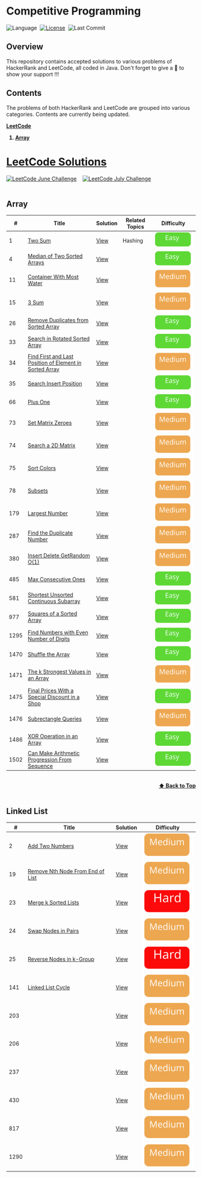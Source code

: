 # Competitive Programming

![Language](https://img.shields.io/badge/Language-Java-important)&nbsp;
[![License](https://img.shields.io/badge/License-MIT-informational)](./LICENSE)&nbsp;
![Last Commit](https://img.shields.io/github/last-commit/rohitkumar-rk/Competitive-Programming)<br>
<!--![visitors](https://visitor-badge.glitch.me/badge?page_id=rohitkumar-rk.Competitive-Programming)&nbsp; -->

## Overview

This repository contains accepted solutions to various problems of HackerRank and LeetCode, all coded in Java. 
Don't forget to give  a 🌟 to show your support !!!

## Contents

The problems of both HackerRank and LeetCode are grouped into various categories.  Contents are currently being updated. <br/>

<b><a href="#leetcode-solutions">LeetCode</a></b>

<ol>
    <b><a href="#array"><li> Array </li> </a> </b>
</ol>

# [LeetCode Solutions](./LeetCode)

[![LeetCode June Challenge](https://img.shields.io/badge/LeetCode-June_Challenge-important)](./June%20LeetCode%20Challenge)&nbsp;&nbsp;&nbsp;
[![LeetCode July Challenge](https://img.shields.io/badge/LeetCode-July_Challenge-brightgreen)](./July%20LeetCode%20Challenge)<br><br>

## Array

| #             | Title| Solution |  Related Topics | Difficulty |
| ----- | ------------- | ------------- |------------- | ------------- |
| 1  | [Two Sum](https://leetcode.com/problems/two-sum/)  | [View](./LeetCode/Array/1.%20Two%20Sum/Solution.java) | Hashing |  ![Easy](./Tags/easy.svg) |
| 4 | [Median of Two Sorted Arrays](https://leetcode.com/problems/median-of-two-sorted-arrays/)  | [View](./LeetCode/Array/4.%20Median%20of%20Two%20Sorted%20Arrays/Solution.java) |  |  ![Easy](./Tags/easy.svg) |
|11| [Container With Most Water](https://leetcode.com/problems/container-with-most-water/)  | [View](./LeetCode/Array/11.%20Container%20With%20Most%20Water/Solution.java) |  |  ![Easy](./Tags/medium.svg) |
| 15 | [3 Sum](https://leetcode.com/problems/3sum/)  | [View](./LeetCode/Array/15.%203%20Sum/Solution.java) |  |  ![Easy](./Tags/medium.svg) |
| 26 | [Remove Duplicates from Sorted Array](https://leetcode.com/problems/remove-duplicates-from-sorted-array/)  | [View](./LeetCode/Array/26.%20Remove%20Duplicates%20from%20Sorted%20Array/Solution.java) |  |  ![Easy](./Tags/easy.svg) |
| 33| [Search in Rotated Sorted Array](https://leetcode.com/problems/search-in-rotated-sorted-array/)  | [View](./LeetCode/Array/33.%20Search%20in%20Rotated%20Sorted%20Array/Solution.java) |  |  ![Easy](./Tags/easy.svg) |
|34| [Find First and Last Position of Element in Sorted Array](https://leetcode.com/problems/find-first-and-last-position-of-element-in-sorted-array/)  | [View](./LeetCode/Array/34.%20Find%20First%20and%20Last%20Position%20of%20Element%20in%20Sorted%20Array/Solution.java) |  |  ![Easy](./Tags/medium.svg) |
| 35 | [Search Insert Position](https://leetcode.com/problems/search-insert-position/)  | [View](./LeetCode/Array/35.%20Search%20Insert%20Position/Solution.java) |  |  ![Easy](./Tags/easy.svg) |
| 66 | [Plus One](https://leetcode.com/problems/plus-one/)  | [View](./LeetCode/Array/66.%20Plus%20One/Solution.java) |  |  ![Easy](./Tags/easy.svg) |
| 73 | [Set Matrix Zeroes](https://leetcode.com/problems/set-matrix-zeroes/)  | [View](./LeetCode/Array/73.%20Set%20Matrix%20Zeroes/Solution.java) |  |  ![Easy](./Tags/medium.svg) |
| 74 | [Search a 2D Matrix](https://leetcode.com/problems/search-a-2d-matrix/)  | [View](./LeetCode/Array/74.%20Search%20a%202D%20Matrix/Solution.java) |  |  ![Easy](./Tags/medium.svg) |
| 75 | [Sort Colors](https://leetcode.com/problems/sort-colors/)  | [View](./LeetCode/Array/75.%20Sort%20Colors/Solution.java) |  |  ![Medium](./Tags/medium.svg) |
| 78 | [Subsets](https://leetcode.com/problems/subsets/)  | [View](./LeetCode/Array/78.%20Subsets/Solution.java) |  |  ![Medium](./Tags/medium.svg) |
| 179 | [Largest Number](https://leetcode.com/problems/largest-number/)  | [View](./LeetCode/Array/179.%20Largest%20Number/Solution.java) |  |  ![Medium](./Tags/medium.svg) |
| 287 | [Find the Duplicate Number](https://leetcode.com/problems/find-the-duplicate-number/)  | [View](./LeetCode/Array/287.%20Find%20the%20Duplicate%20Number/Solution.java) |  |  ![Medium](./Tags/medium.svg) |
| 380 | [Insert Delete GetRandom O(1)](https://leetcode.com/problems/insert-delete-getrandom-o1/)  | [View](./LeetCode/Array/) |  |  ![Medium](./Tags/medium.svg) |
| 485 | [Max Consecutive Ones](https://leetcode.com/problems/max-consecutive-ones/)  | [View](./LeetCode/Array/485.%20Max%20Consecutive%20Ones/Solution.java) |  |  ![Easy](./Tags/easy.svg) |
| 581 | [Shortest Unsorted Continuous Subarray](https://leetcode.com/problems/shortest-unsorted-continuous-subarray/)  | [View](581.%20Shortest%20Unsorted%20Continuous%20Subarray/Solution.java) |  |  ![Easy](./Tags/easy.svg) |
| 977 | [Squares of a Sorted Array](https://leetcode.com/problems/squares-of-a-sorted-array/)  | [View](./LeetCode/Array/977.%20Squares%20of%20a%20Sorted%20Array/Solution.java) |  |  ![Easy](./Tags/easy.svg) |
| 1295 | [Find Numbers with Even Number of Digits](https://leetcode.com/problems/find-numbers-with-even-number-of-digits/)  | [View](./LeetCode/Array/1295.%20Find%20Numbers%20with%20Even%20Number%20of%20Digits/Solution.java) |  |  ![Easy](./Tags/easy.svg) |
| 1470 | [Shuffle the Array](https://leetcode.com/problems/shuffle-the-array/)  | [View](./LeetCode/Array/1470.%20Shuffle%20the%20Array/Solution.java) |  |  ![Easy](./Tags/easy.svg) |
| 1471 | [The k Strongest Values in an Array](https://leetcode.com/problems/the-k-strongest-values-in-an-array/)  | [View](./LeetCode/Array/1471.%20The%20k%20Strongest%20Values%20in%20an%20Array/Solution.java) |  |  ![Medium](./Tags/medium.svg) |
| 1475 | [Final Prices With a Special Discount in a Shop](https://leetcode.com/problems/final-prices-with-a-special-discount-in-a-shop/)  | [View](./LeetCode/Array/1475.%20Final%20Prices%20With%20a%20Special%20Discount%20in%20a%20Shop/Solution.java) |  |  ![Easy](./Tags/easy.svg) |
| 1476 | [Subrectangle Queries](https://leetcode.com/problems/subrectangle-queries/)  | [View](./LeetCode/Array/1476.%20Subrectangle%20Queries/Solution.java) |  |  ![Medium](./Tags/medium.svg) |
| 1486 | [XOR Operation in an Array](https://leetcode.com/problems/xor-operation-in-an-array/)  | [View](./LeetCode/Array/1486.%20XOR%20Operation%20in%20an%20Array/Solution.java) |  |  ![Easy](./Tags/easy.svg) |
| 1502 | [Can Make Arithmetic Progression From Sequence](https://leetcode.com/problems/can-make-arithmetic-progression-from-sequence/)  | [View](./LeetCode/Array/1502.%20Can%20Make%20Arithmetic%20Progression%20From%20Sequence/Solution.java) |  |  ![Easy](./Tags/easy.svg) |

<!-- 
| | []()  | [View](./LeetCode/Array/) |  |  ![Easy](./Tags/easy.svg) |
| | []()  | [View](./LeetCode/Array/) |  |  ![Easy](./Tags/easy.svg) | -->

<br/>
<div align="right">
    <b><a href="#overview">⬆️ Back to Top</a></b>
</div>
<br/>

## Linked List

| #             | Title|   Solution |  Difficulty |
| ----- | ------------- | ------------- | ------------- |
| 2 | [Add Two Numbers](https://leetcode.com/problems/add-two-numbers/)  | [View](./LeetCode/Linked-List/2.%20Add%20Two%20Numbers/Solution.java) |    ![Medium](./Tags/medium.svg) |
| 19 | [Remove Nth Node From End of List]()  | [View](./LeetCode/Linked-List/19.%20Remove%20Nth%20Node%20From%20End%20of%20List/Solution.java) |    ![Medium](./Tags/medium.svg) |
|23 | [Merge k Sorted Lists](https://leetcode.com/problems/merge-k-sorted-lists/)  | [View](./LeetCode/Linked-List/Linked-List/23.%20Merge%20k%20Sorted%20Lists/Solution.java) |  ![Hard](./Tags/hard.svg) |
| 24 | [Swap Nodes in Pairs](https://leetcode.com/problems/swap-nodes-in-pairs/)  | [View](./LeetCode//Linked-List/24.%20Swap%20Nodes%20in%20Pairs/Solution.java) |  ![Medium](./Tags/medium.svg) |
|25 | [Reverse Nodes in k-Group](https://leetcode.com/problems/reverse-nodes-in-k-group/)  | [View](./LeetCode/Linked-List/25.%20Reverse%20Nodes%20in%20k-Group/Solution.java) |  ![Hard](./Tags/hard.svg) |
| 141 | [Linked List Cycle](https://leetcode.com/problems/linked-list-cycle/)  | [View](./LeetCode/Linked-List/141.%20Linked%20List%20Cycle/Solution.java) |  ![Medium](./Tags/medium.svg) |
| 203 | []()  | [View](./LeetCode/Linked-List/) |  ![Medium](./Tags/medium.svg) |
|206 | []()  | [View](./LeetCode/Linked-List/) |  ![Medium](./Tags/medium.svg) |
|237 | []()  | [View](./LeetCode/Linked-List/) |  ![Medium](./Tags/medium.svg) |
| 430 | []()  | [View](./LeetCode/Linked-List/) |  ![Medium](./Tags/medium.svg) |
| 817  | []()  | [View](./LeetCode/Linked-List/) |  ![Medium](./Tags/medium.svg) |
| 1290 | []()  | [View](./LeetCode/Linked-List/) |  ![Medium](./Tags/medium.svg) |
